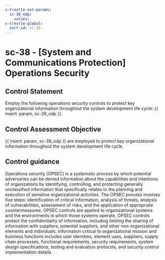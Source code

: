 ```yaml
---
x-trestle-set-params:
  sc-38_odp:
    values:
x-trestle-global:
  sort-id: sc-38
---
```


# sc-38 - \[System and Communications Protection\] Operations Security

## Control Statement

Employ the following operations security controls to protect key organizational information throughout the system development life cycle: {{ insert: param, sc-38_odp }}.

## Control Assessment Objective

{{ insert: param, sc-38_odp }} are employed to protect key organizational information throughout the system development life cycle.

## Control guidance

Operations security (OPSEC) is a systematic process by which potential adversaries can be denied information about the capabilities and intentions of organizations by identifying, controlling, and protecting generally unclassified information that specifically relates to the planning and execution of sensitive organizational activities. The OPSEC process involves five steps: identification of critical information, analysis of threats, analysis of vulnerabilities, assessment of risks, and the application of appropriate countermeasures. OPSEC controls are applied to organizational systems and the environments in which those systems operate. OPSEC controls protect the confidentiality of information, including limiting the sharing of information with suppliers, potential suppliers, and other non-organizational elements and individuals. Information critical to organizational mission and business functions includes user identities, element uses, suppliers, supply chain processes, functional requirements, security requirements, system design specifications, testing and evaluation protocols, and security control implementation details.
